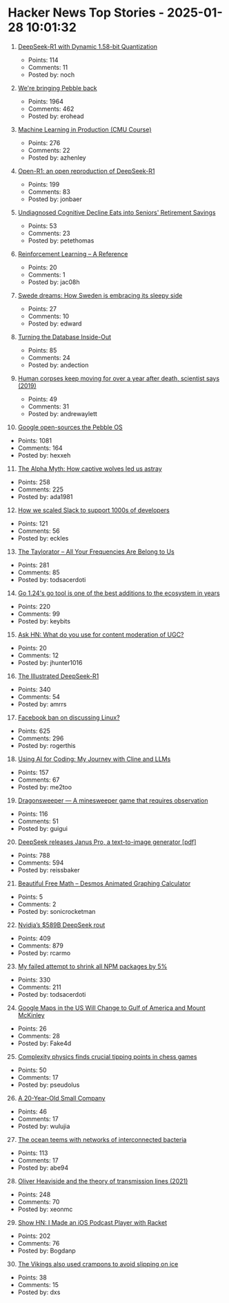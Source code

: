 # Hacker News Top Stories - 2025-01-28 10:01:32

1. [DeepSeek-R1 with Dynamic 1.58-bit Quantization](https://unsloth.ai/blog/deepseekr1-dynamic)
   - Points: 114
   - Comments: 11
   - Posted by: noch

2. [We're bringing Pebble back](https://repebble.com/)
   - Points: 1964
   - Comments: 462
   - Posted by: erohead

3. [Machine Learning in Production (CMU Course)](https://mlip-cmu.github.io/s2025/)
   - Points: 276
   - Comments: 22
   - Posted by: azhenley

4. [Open-R1: an open reproduction of DeepSeek-R1](https://huggingface.co/blog/open-r1)
   - Points: 199
   - Comments: 83
   - Posted by: jonbaer

5. [Undiagnosed Cognitive Decline Eats into Seniors' Retirement Savings](https://www.wsj.com/personal-finance/retirement/cognitive-decline-retirement-savings-4672b604)
   - Points: 53
   - Comments: 23
   - Posted by: petethomas

6. [Reinforcement Learning – A Reference](https://jakubhalmes.substack.com/p/reinforcement-learning-a-reference)
   - Points: 20
   - Comments: 1
   - Posted by: jac08h

7. [Swede dreams: How Sweden is embracing its sleepy side](https://www.bbc.com/travel/article/20250113-how-sweden-is-embracing-its-sleepy-side)
   - Points: 27
   - Comments: 10
   - Posted by: edward

8. [Turning the Database Inside-Out](https://martin.kleppmann.com/2015/11/05/database-inside-out-at-oredev.html)
   - Points: 85
   - Comments: 24
   - Posted by: andection

9. [Human corpses keep moving for over a year after death, scientist says (2019)](https://www.newsweek.com/human-corpse-year-burial-scientist-1459113)
   - Points: 49
   - Comments: 31
   - Posted by: andrewaylett

10. [Google open-sources the Pebble OS](https://opensource.googleblog.com/2025/01/see-code-that-powered-pebble-smartwatches.html)
   - Points: 1081
   - Comments: 164
   - Posted by: hexxeh

11. [The Alpha Myth: How captive wolves led us astray](https://anthonydavidadams.substack.com/p/the-alpha-myth-how-captive-wolves)
   - Points: 258
   - Comments: 225
   - Posted by: ada1981

12. [How we scaled Slack to support 1000s of developers](https://blog.railway.com/p/slack-overflow)
   - Points: 121
   - Comments: 56
   - Posted by: eckles

13. [The Taylorator – All Your Frequencies Are Belong to Us](https://www.scd31.com/posts/taylorator)
   - Points: 281
   - Comments: 85
   - Posted by: todsacerdoti

14. [Go 1.24's go tool is one of the best additions to the ecosystem in years](https://www.jvt.me/posts/2025/01/27/go-tools-124/)
   - Points: 220
   - Comments: 99
   - Posted by: keybits

15. [Ask HN: What do you use for content moderation of UGC?](undefined)
   - Points: 20
   - Comments: 12
   - Posted by: jhunter1016

16. [The Illustrated DeepSeek-R1](https://newsletter.languagemodels.co/p/the-illustrated-deepseek-r1)
   - Points: 340
   - Comments: 54
   - Posted by: amrrs

17. [Facebook ban on discussing Linux?](https://distrowatch.com/weekly-mobile.php?issue=20250127#sitenews)
   - Points: 625
   - Comments: 296
   - Posted by: rogerthis

18. [Using AI for Coding: My Journey with Cline and LLMs](https://pgaleone.eu/ai/coding/2025/01/26/using-ai-for-coding-my-experience/)
   - Points: 157
   - Comments: 67
   - Posted by: me2too

19. [Dragonsweeper — A minesweeper game that requires observation](https://danielben.itch.io/dragonsweeper)
   - Points: 116
   - Comments: 51
   - Posted by: guigui

20. [DeepSeek releases Janus Pro, a text-to-image generator [pdf]](https://github.com/deepseek-ai/Janus/blob/main/janus_pro_tech_report.pdf)
   - Points: 788
   - Comments: 594
   - Posted by: reissbaker

21. [Beautiful Free Math – Desmos Animated Graphing Calculator](https://www.desmos.com/)
   - Points: 5
   - Comments: 2
   - Posted by: sonicrocketman

22. [Nvidia’s $589B DeepSeek rout](https://finance.yahoo.com/news/asml-sinks-china-ai-startup-081823609.html)
   - Points: 409
   - Comments: 879
   - Posted by: rcarmo

23. [My failed attempt to shrink all NPM packages by 5%](https://evanhahn.com/my-failed-attempt-to-shrink-all-npm-packages-by-5-percent/)
   - Points: 330
   - Comments: 211
   - Posted by: todsacerdoti

24. [Google Maps in the US Will Change to Gulf of America and Mount McKinley](https://www.theverge.com/2025/1/27/24353450/google-maps-rename-gulf-of-mexico-america-mt-mckinley)
   - Points: 26
   - Comments: 28
   - Posted by: Fake4d

25. [Complexity physics finds crucial tipping points in chess games](https://arstechnica.com/science/2025/01/complexity-physics-finds-crucial-tipping-points-in-chess-games/)
   - Points: 50
   - Comments: 17
   - Posted by: pseudolus

26. [A 20-Year-Old Small Company](https://hacklook.com/posts/20250128-20years/)
   - Points: 46
   - Comments: 17
   - Posted by: wulujia

27. [The ocean teems with networks of interconnected bacteria](https://www.quantamagazine.org/the-ocean-teems-with-networks-of-interconnected-bacteria-20250106/)
   - Points: 113
   - Comments: 17
   - Posted by: abe94

28. [Oliver Heaviside and the theory of transmission lines (2021)](https://www.pa3fwm.nl/technotes/tn28-heaviside-transmission-lines.html)
   - Points: 248
   - Comments: 70
   - Posted by: xeonmc

29. [Show HN: I Made an iOS Podcast Player with Racket](https://defn.io/2024/11/16/podcatcher/)
   - Points: 202
   - Comments: 76
   - Posted by: Bogdanp

30. [The Vikings also used crampons to avoid slipping on ice](https://www.sciencenorway.no/ice-viking-age-winter/the-vikings-also-used-crampons-to-avoid-slipping-on-ice/2456603)
   - Points: 38
   - Comments: 15
   - Posted by: dxs

